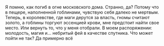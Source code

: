 <!--2025-08-10 23:01:32--><!--pdate:-->
Я помню, как погиб в огне московского дома. Странно, да? Потому что в пещере, наполненной гоблинами, чувствую себя далеко не мертвым.
      Теперь, в королевстве, где маги дерутся за власть, гномы считают золото, а гоблины торгуют эссенцией крови, мне предстоит найти свое место. Или вернуть то, что у меня отобрали.
      В моем распоряжении: молодость, магия и... небритый фей в качестве спутника. Что может пойти не так? Да примерно всё